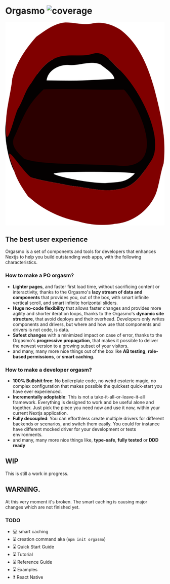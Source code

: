 # Orgasmo ![coverage](https://img.shields.io/badge/coverage-97.13%25-brightgreen)

![Logo](./orgasmo.svg)
## The best user experience

Orgasmo is a set of components and tools for developers that enhances Nextjs to help you build outstanding web apps, with the following characteristics.

### How to make a PO orgasm? 

* **Lighter pages**, and faster first load time, without sacrificing content or interactivity, thanks to the Orgasmo's **lazy stream of data and components** that provides you, out of the box, with smart infinite vertical scroll, and smart infinite horizontal sliders. 
* **Huge no-code flexibility** that allows faster changes and provides more agility and shorter iteration loops, thanks to the Orgasmo's **dynamic site structure**, that avoid deploys and their overhead.  Developers only writes components and drivers, but where and how use that components and drivers is not code, is data.
* **Safest changes** with a minimized impact on case of error, thanks to the Orgasmo's **progressive  propagation**, that makes it possible to deliver the newest version to a growing subset of your visitors.
* and many, many more nice things out of the box like **AB testing**, **role-based permissions**, or **smart caching**.

### How to make a developer orgasm? 
* **100% Bullshit free**: No boilerplate code, no weird esoteric magic, no complex configuration that makes possible the quickest quick-start you have ever experienced.
* **Incrementally adoptable**: This is not a take-it-all-or-leave-it-all framework.  Everything is designed to work and be useful alone and together. Just pick the piece you need now and use it now, within your current Nextjs application. 
* **Fully decoupled**: You can efforthless create multiple drivers for different backends or scenarios, and switch them easily. You could for instance have different mocked driver for your development or tests environments.
* and many, many more nice things like, **type-safe**, **fully tested** or **DDD ready**

## WIP

This is still a work in progress.

## WARNING.

At this very moment it's broken. The smart caching is causing major changes which are not finished yet.

### TODO

* 💻 smart caching 
* ⌛ creation command aka (`npm init orgasmo`)
* ⌛ Quick Start Guide
* ⌛ Tutorial
* ⌛ Reference Guide
* ⌛ Examples
* ❓ React Native
